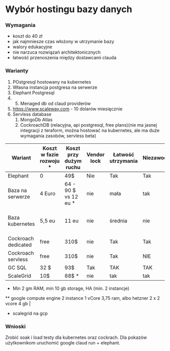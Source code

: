 # Wybór hostingu bazy danych

### Wymagania
- koszt do 40 zł
- jak najmniesze czas włożony w utrzymanie bazy
- walory edukacyjne
- nie narzuca rozwiązań architektonicznych
- łatwość przenoszenia między dostawcami clauda


### Warianty
1. POstgresql hostowany na kubernetes
2. Własna instancja postgresa na serwerze
3. Elephant Postgresql
4. 5. Menaged db od claud providerów
6. https://www.scaleway.com - 10 dolarów miesięcznie
7. Servless database
    1. MongoDb Atlas
    2. CockroachDB (relacyjna, api postgresql, free plans)(nie ma jasnej integracji z teraform, można hostować na kubernetes, ale ma duże wymagania zasobów, servless beta) 

| Wariant | Koszt w fazie rozwoju * | Koszt przy dużym ruchu  | Vendor lock | Łatwość utrzymania | Niezawodność | Uwagi |
|---|---|---|---|---|---|---|
| Elephant | 0 | 49$ | Nie | Tak | Tak | |
| Baza na serwerze | 4 Euro | 64 - 90 $ vs 12 eu * | nie | mała | tak   | |
| Baza kubernetes | 5,5 eu | 11 eu | nie | średnia | nie | docelowo będzie tanśze utrzymanie |
| Cockroach dedicated| free | 310$ | nie | Tak | Tak | |
| Cockroach servless | free | 310$ | nie | Tak | NIE | Trzeba sie nauczyć |
| GC SQL | 32 $ | 93$ | Tak | TAK | TAK | |
| ScaleGrid | 10$ | 88$ * | nie | tak | tak| |

* Min 2 gm RAM, min 10 gb storage, HA (min. 2 instancje)

** google compute engine 2 instance 1 vCore 3,75 ram, albo hetzner 2 x 2 vcore 4 gb |
* scalegrid na gcp

### Wnioski

Zrobić soak i load testy dla kubernetes oraz cockrach. Dla pokazów użytkownikom uruchomić google claud run + elephant.
